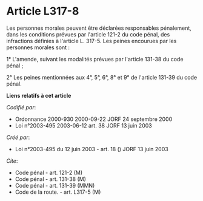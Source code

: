 # Article L317-8

Les personnes morales peuvent être déclarées responsables pénalement, dans les conditions prévues par l'article 121-2 du code
pénal, des infractions définies à l'article L. 317-5. Les peines encourues par les personnes morales sont :

1° L'amende, suivant les modalités prévues par l'article 131-38 du code pénal ;

2° Les peines mentionnées aux 4°, 5°, 6°, 8° et 9° de l'article 131-39 du code pénal.

**Liens relatifs à cet article**

_Codifié par_:

  - Ordonnance 2000-930 2000-09-22 JORF 24 septembre 2000
  - Loi n°2003-495 2003-06-12 art. 38 JORF 13 juin 2003

_Créé par_:

  - Loi n°2003-495 du 12 juin 2003 - art. 18 () JORF 13 juin 2003

_Cite_:

  - Code pénal - art. 121-2 (M)
  - Code pénal - art. 131-38 (M)
  - Code pénal - art. 131-39 (MMN)
  - Code de la route. - art. L317-5 (M)
